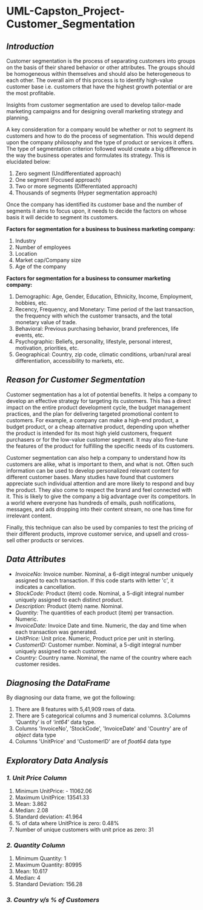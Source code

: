 # **UML-Capston_Project-Customer_Segmentation**

## *Introduction*
Customer segmentation is the process of separating customers into groups on the basis of their shared behavior or other attributes. The groups should be homogeneous within themselves and should also be heterogeneous to each other. The overall aim of this process is to identify high-value customer base i.e. customers that have the highest growth potential or are the most profitable.

Insights from customer segmentation are used to develop tailor-made marketing campaigns and for designing overall marketing strategy and planning.

A key consideration for a company would be whether or not to segment its customers and how to do the process of segmentation. This would depend upon the company philosophy and the type of product or services it offers. The type of segmentation criterion followed would create a big difference in the way the business operates and formulates its strategy. This is elucidated below:
  1. Zero segment (Undifferentiated approach)
  2. One segment (Focused approach)
  3. Two or more segments (Differentiated approach)
  4. Thousands of segments (Hyper segmentation approach)

Once the company has identified its customer base and the number of segments it aims to focus upon, it needs to decide the factors on whose basis it will decide to segment its customers.

**Factors for segmentation for a business to business marketing company:**
  1. Industry
  2. Number of employees
  3. Location
  4. Market cap/Company size
  5. Age of the company
  
**Factors for segmentation for a business to consumer marketing company:**
  1. Demographic: Age, Gender, Education, Ethnicity, Income, Employment, hobbies, etc.
  2. Recency, Frequency, and Monetary: Time period of the last transaction, the frequency with which the customer transacts, and the total monetary value of trade.
  3. Behavioral: Previous purchasing behavior, brand preferences, life events, etc.
  4. Psychographic: Beliefs, personality, lifestyle, personal interest, motivation, priorities, etc.
  5. Geographical: Country, zip code, climatic conditions, urban/rural areal differentiation, accessibility to markets, etc.
    
## ***Reason for Customer Segmentation***
Customer segmentation has a lot of potential benefits. It helps a company to develop an effective strategy for targeting its customers. This has a direct impact on the entire product development cycle, the budget management practices, and the plan for delivering targeted promotional content to customers. For example, a company can make a high-end product, a budget product, or a cheap alternative product, depending upon whether the product is intended for its most high yield customers, frequent purchasers or for the low-value customer segment. It may also fine-tune the features of the product for fulfilling the specific needs of its customers.

Customer segmentation can also help a company to understand how its customers are alike, what is important to them, and what is not. Often such information can be used to develop personalized relevant content for different customer bases. Many studies have found that customers appreciate such individual attention and are more likely to respond and buy the product. They also come to respect the brand and feel connected with it. This is likely to give the company a big advantage over its competitors. In a world where everyone has hundreds of emails, push notifications, messages, and ads dropping into their content stream, no one has time for irrelevant content.

Finally, this technique can also be used by companies to test the pricing of their different products, improve customer service, and upsell and cross-sell other products or services.

## ***Data Attributes***
* *InvoiceNo:* Invoice number. Nominal, a 6-digit integral number uniquely assigned to each transaction. If this code starts with letter 'c', it indicates a cancellation.
* *StockCode:* Product (item) code. Nominal, a 5-digit integral number uniquely assigned to each distinct product.
* *Description:* Product (item) name. Nominal.
* *Quantity:* The quantities of each product (item) per transaction. Numeric.
* *InvoiceDate:* Invoice Date and time. Numeric, the day and time when each transaction was generated.
* *UnitPrice:* Unit price. Numeric, Product price per unit in sterling.
* *CustomerID:* Customer number. Nominal, a 5-digit integral number uniquely assigned to each customer.
* *Country:* Country name. Nominal, the name of the country where each customer resides.

## ***Diagnosing the DataFrame***
By diagnosing our data frame, we got the following:
  1. There are 8 features with 5,41,909 rows of data.
  2. There are 5 categorical columns and 3 numerical columns.
  3.Columns ‘Quantity’ is of *‘int64’* data type.
  4. Columns 'InvoiceNo', 'StockCode', 'InvoiceDate' and 'Country' are of *object* data type
  5. Columns 'UnitPrice' and 'CustomerID' are of *float64* data type

## ***Exploratory Data Analysis***
### *1. Unit Price Column*
  1. Minimum UnitPrice:                                     - 11062.06
  2. Maximum UnitPrice:                                     13541.33
  3. Mean:                                                  3.862
  4. Median:                                                2.08
  5. Standard deviation:                                    41.964
  6. % of data where UnitPrice is zero:                     0.48%
  7. Number of unique customers with unit price as zero:    31

### *2. Quantity Column*
  1. Minimum Quantity: 1
  2. Maximum Quantity: 80995
  3. Mean: 10.617
  4. Median: 4
  5. Standard Deviation: 156.28

### *3. Country v/s % of Customers*
